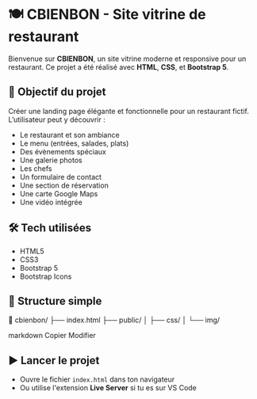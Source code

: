 # 🍽️ CBIENBON - Site vitrine de restaurant

Bienvenue sur **CBIENBON**, un site vitrine moderne et responsive pour un restaurant. Ce projet a été réalisé avec **HTML**, **CSS**, et **Bootstrap 5**.

## 🎯 Objectif du projet

Créer une landing page élégante et fonctionnelle pour un restaurant fictif. L’utilisateur peut y découvrir :
- Le restaurant et son ambiance
- Le menu (entrées, salades, plats)
- Des évènements spéciaux
- Une galerie photos
- Les chefs
- Un formulaire de contact
- Une section de réservation
- Une carte Google Maps
- Une vidéo intégrée

## 🛠️ Tech utilisées

- HTML5
- CSS3
- Bootstrap 5
- Bootstrap Icons

## 📂 Structure simple

📁 cbienbon/
├── index.html
├── public/
│ ├── css/
│ └── img/

markdown
Copier
Modifier

## ▶️ Lancer le projet

- Ouvre le fichier `index.html` dans ton navigateur  
- Ou utilise l'extension **Live Server** si tu es sur VS Code
